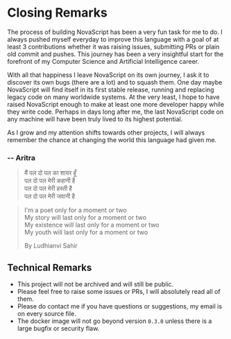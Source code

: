 # Closing Remarks

The process of building NovaScript has been a very fun task for me to do. I always pushed myself
everyday to improve this language with a goal of at least 3 contributions whether it was raising issues,
submitting PRs or plain old commit and pushes. This journey has been a very insightful start for the 
forefront of my Computer Science and Artificial Intelligence career.

With all that happiness I leave NovaScript on its own journey, I ask it to discover its own
bugs (there are a lot) and to squash them. One day maybe NovaScript will find itself in its 
first stable release, running and replacing legacy code on many worldwide systems. At the very
least, I hope to have raised NovaScript enough to make at least one more developer happy while
they write code. Perhaps in days long after me, the last NovaScript code on any machine will
have been truly lived to its highest potential.

As I grow and my attention shifts towards other projects, I will always remember the chance
at changing the world this language had given me.

### -- Aritra

> मैं पल दो पल का शायर हूँ\
> पल दो पल मेरी कहानी है\
> पल दो पल मेरी हस्ती है\
> पल दो पल मेरी जवानी है

> I'm a poet only for a moment or two\
> My story will last only for a moment or two\
> My existence will last only for a moment or two\
> My youth will last only for a moment or two
> 
> By Ludhianvi Sahir

## Technical Remarks

- This project will not be archived and will still be public.
- Please feel free to raise some issues or PRs, I will absolutely read all of them.
- Please do contact me if you have questions or suggestions, my email is on every source file.
- The docker image will not go beyond version `0.3.0` unless there is a large bugfix
or security flaw.
